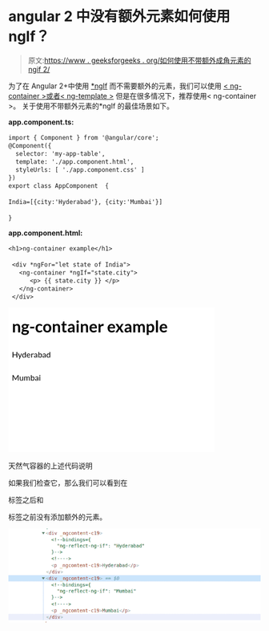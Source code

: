 # angular 2 中没有额外元素如何使用 ngIf？

> 原文:[https://www . geeksforgeeks . org/如何使用不带额外成角元素的 ngif 2/](https://www.geeksforgeeks.org/how-to-use-ngif-without-an-extra-element-in-angular2/)

为了在 Angular 2+中使用 [*ngIf](https://www.geeksforgeeks.org/angularjs-ng-if-directive/) 而不需要额外的元素，我们可以使用 [< ng-container >或者< ng-template >](https://www.geeksforgeeks.org/difference-between-ng-container-and-ng-template-in-angularjs/)
但是在很多情况下，推荐使用< ng-container >。
关于使用不带额外元素的*ngIf 的最佳场景如下。

**app.component.ts:**

```
import { Component } from '@angular/core';
@Component({
  selector: 'my-app-table',
  template: './app.component.html',
  styleUrls: [ './app.component.css' ]
})
export class AppComponent  {

India=[{city:'Hyderabad'}, {city:'Mumbai'}]

}
```

**app.component.html:**

```
<h1>ng-container example</h1>

 <div *ngFor="let state of India"> 
   <ng-container *ngIf="state.city">
      <p> {{ state.city }} </p>
   </ng-container>
 </div>
```

![](img/c4a39162349af49c66e495a15b8d9118.png)

天然气容器的上述代码说明

如果我们检查它，那么我们可以看到在

标签之后和

标签之前没有添加额外的元素。

![](img/50462dd1c3c00c7c167f99551c07fc7b.png)